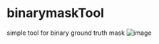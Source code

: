 # binarymaskTool
simple tool for binary ground truth mask 
![image](https://github.com/user-attachments/assets/499d7286-e05a-42d3-afaf-88174c4b02d2)
